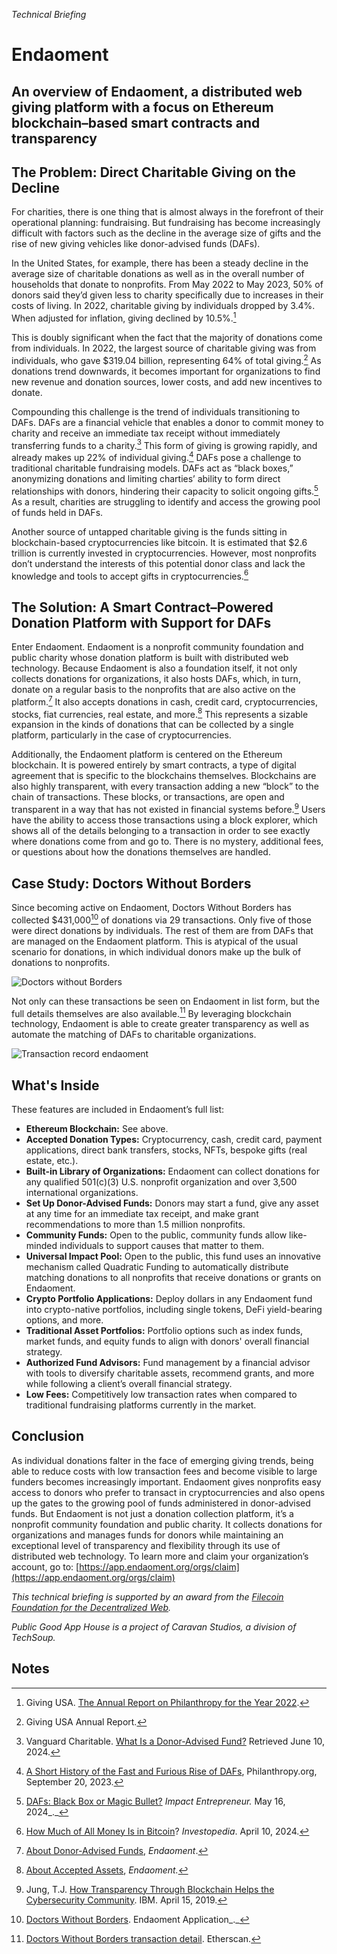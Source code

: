 _Technical Briefing_
# Endaoment

## An overview of Endaoment, a distributed web giving platform with a focus on Ethereum blockchain–based smart contracts and transparency


## The Problem: Direct Charitable Giving on the Decline

For charities, there is one thing that is almost always in the forefront of their operational planning: fundraising. But fundraising has become increasingly difficult with factors such as the decline in the average size of gifts and the rise of new giving vehicles like donor-advised funds (DAFs).

In the United States, for example, there has been a steady decline in the average size of charitable donations as well as in the overall number of households that donate to nonprofits. From May 2022 to May 2023, 50% of donors said they’d given less to charity specifically due to increases in their costs of living. In 2022, charitable giving by individuals dropped by 3.4%. When adjusted for inflation, giving declined by 10.5%.[^1]

This is doubly significant when the fact that the majority of donations come from individuals. In 2022, the largest source of charitable giving was from individuals, who gave $319.04 billion, representing 64% of total giving.[^2] As donations trend downwards, it becomes important for organizations to find new revenue and donation sources, lower costs, and add new incentives to donate.

Compounding this challenge is the trend of individuals transitioning to DAFs. DAFs are a financial vehicle that enables a donor to commit money to charity and receive an immediate tax receipt without immediately transferring funds to a charity.[^3] This form of giving is growing rapidly, and already makes up 22% of individual giving.[^4] DAFs pose a challenge to traditional charitable fundraising models. DAFs act as “black boxes,” anonymizing donations and limiting charties’ ability to form direct relationships with donors, hindering their capacity to solicit ongoing gifts.[^5] As a result, charities are struggling to identify and access the growing pool of funds held in DAFs.

Another source of untapped charitable giving is the funds sitting in blockchain-based cryptocurrencies like bitcoin. It is estimated that $2.6 trillion is currently invested in cryptocurrencies. However, most nonprofits don’t understand the interests of this potential donor class and lack the knowledge and tools to accept gifts in cryptocurrencies.[^6] 


## The Solution: A Smart Contract–Powered Donation Platform with Support for DAFs

Enter Endaoment. Endaoment is a nonprofit community foundation and public charity whose donation platform is built with distributed web technology. Because Endaoment is also a foundation itself, it not only collects donations for organizations, it also hosts DAFs, which, in turn, donate on a regular basis to the nonprofits that are also active on the platform.[^7] It also accepts donations in cash, credit card, cryptocurrencies, stocks, fiat currencies, real estate, and more.[^8] This represents a sizable expansion in the kinds of donations that can be collected by a single platform, particularly in the case of cryptocurrencies. 

Additionally, the Endaoment platform is centered on the Ethereum blockchain. It is powered entirely by smart contracts, a type of digital agreement that is specific to the blockchains themselves. Blockchains are also highly transparent, with every transaction adding a new “block” to the chain of transactions. These blocks, or transactions, are open and transparent in a way that has not existed in financial systems before.[^9] Users have the ability to access those transactions using a block explorer, which shows all of the details belonging to a transaction in order to see exactly where donations come from and go to. There is no mystery, additional fees, or questions about how the donations themselves are handled.


## Case Study: Doctors Without Borders

Since becoming active on Endaoment, Doctors Without Borders has collected $431,000[^10] of donations via 29 transactions. Only five of those were direct donations by individuals. The rest of them are from DAFs that are managed on the Endaoment platform. This is atypical of the usual scenario for donations, in which individual donors make up the bulk of donations to nonprofits.

![Doctors without Borders](https://github.com/CaravanStudios/PublicGoodAppHouse/assets/3868907/c43cc561-27bd-4eac-85f4-0935b5309b6f)



Not only can these transactions be seen on Endaoment in list form, but the full details themselves are also available.[^11] By leveraging blockchain technology, Endaoment is able to create greater transparency as well as automate the matching of DAFs to charitable organizations.

![Transaction record endaoment](https://github.com/CaravanStudios/PublicGoodAppHouse/assets/3868907/1c3a1651-d834-4a21-b9b5-936e11d86fe8)


## What's Inside

These features are included in Endaoment’s full list:


* **Ethereum Blockchain:** See above.
* **Accepted Donation Types:** Cryptocurrency, cash, credit card, payment applications, direct bank transfers, stocks, NFTs, bespoke gifts (real estate, etc.).
* **Built-in Library of Organizations:** Endaoment can collect donations for any qualified 501(c)(3) U.S. nonprofit organization and over 3,500 international organizations.
* **Set Up Donor-Advised Funds:** Donors may start a fund, give any asset at any time for an immediate tax receipt, and make grant recommendations to more than 1.5 million nonprofits.
* **Community Funds:** Open to the public, community funds allow like-minded individuals to support causes that matter to them.
* **Universal Impact Pool:** Open to the public, this fund uses an innovative mechanism called Quadratic Funding to automatically distribute matching donations to all nonprofits that receive donations or grants on Endaoment.
* **Crypto Portfolio Applications:** Deploy dollars in any Endaoment fund into crypto-native portfolios, including single tokens, DeFi yield-bearing options, and more.
* **Traditional Asset Portfolios:** Portfolio options such as index funds, market funds, and equity funds to align with donors' overall financial strategy.
* **Authorized Fund Advisors:** Fund management by a financial advisor with tools to diversify charitable assets, recommend grants, and more while following a client’s overall financial strategy.
* **Low Fees:** Competitively low transaction rates when compared to traditional fundraising platforms currently in the market.


## Conclusion

As individual donations falter in the face of emerging giving trends, being able to reduce costs with low transaction fees and become visible to large funders becomes increasingly important. Endaoment gives nonprofits easy access to donors who prefer to transact in cryptocurrencies and also opens up the gates to the growing pool of funds administered in donor-advised funds. But Endaoment is not just a donation collection platform, it’s a nonprofit community foundation and public charity. It collects donations for organizations and manages funds for donors while maintaining an exceptional level of transparency and flexibility through its use of distributed web technology. To learn more and claim your organization’s account, go to: [https://app.endaoment.org/orgs/claim](https://app.endaoment.org/orgs/claim)

_This technical briefing is supported by an award from the [Filecoin Foundation for the Decentralized Web](https://ffdweb.org/)._

_Public Good App House is a project of Caravan Studios, a division of TechSoup._


<!-- Footnotes themselves at the bottom. -->
## Notes

[^1]:
     Giving USA. [The Annual Report on Philanthropy for the Year 2022](https://givingusa.org/).

[^2]:
     Giving USA Annual Report.

[^3]:
     Vanguard Charitable. [What Is a Donor-Advised Fund?](https://www.vanguardcharitable.org/what-is-a-donor-advised-fund?nis=6) Retrieved June 10, 2024.

[^4]:
     [A Short History of the Fast and Furious Rise of DAFs](https://www.philanthropy.com/article/a-short-history-of-the-fast-and-furious-rise-of-dafs), Philanthropy.org, September 20, 2023.

[^5]:
     [DAFs: Black Box or Magic Bullet?](https://impactentrepreneur.com/dafs-black-box-or-magic-bullet/#) _Impact Entrepreneur._ May 16, 2024_._

[^6]:
     [How Much of All Money Is in Bitcoin](https://www.investopedia.com/tech/how-much-worlds-money-bitcoin/)? _Investopedia_. April 10, 2024.

[^7]:
     [About Donor-Advised Funds](https://docs.endaoment.org/donors/about/donor-advised-funds), _Endaoment_.

[^8]:
     [About Accepted Assets](https://docs.endaoment.org/donors/about/about-accepted-assets), _Endaoment._

[^9]:
     Jung, T.J. [How Transparency Through Blockchain Helps the Cybersecurity Community](https://www.ibm.com/blog/how-transparency-through-blockchain-helps-the-cybersecurity-community/). IBM. April 15, 2019.

[^10]:
    <sup> </sup>[Doctors Without Borders](https://app.endaoment.org/orgs/13-3433452). Endaoment Application_._

[^11]:
    <sup> </sup>[Doctors Without Borders transaction detail](https://etherscan.io/tx/0xd343bb445c3cd3de1b1233aeb433d556381a3acab5935ba38400f1f277c9d6d2). Etherscan.
